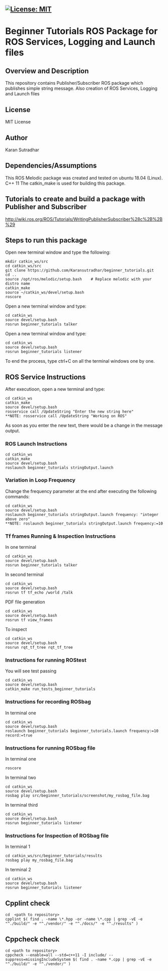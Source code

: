 [![License: MIT](https://img.shields.io/badge/License-MIT-blue.svg)](https://opensource.org/licenses/MIT)
---
# Beginner Tutorials ROS Package for ROS Services, Logging and Launch files

## Overview and Description

This repository contains Publisher/Subscriber ROS package which publishes simple string message. Also creation of ROS Services, Logging and Launch files

## License

MIT License

## Author

Karan Sutradhar

## Dependencies/Assumptions

This ROS Melodic package was created and tested on ubuntu 18.04 (Linux).
C++ 11
The catkin_make is used for building this package.

## Tutorials to create and build a package with Publisher and Subscriber
http://wiki.ros.org/ROS/Tutorials/WritingPublisherSubscriber%28c%2B%2B%29

## Steps to run this package

Open new terminal window and type the following:
```
mkdir catkin_ws/src
cd catkin_ws/src
git clone https://github.com/Karansutradhar/beginner_tutorials.git
cd ..
source /opt/ros/melodic/setup.bash    # Replace melodic with your distro name
catkin_make
source ~/catkin_ws/devel/setup.bash
roscore
```
Open a new terminal window and type:
```
cd catkin_ws
source devel/setup.bash
rosrun beginner_tutorials talker
```
Open a new terminal window and type:
```
cd catkin_ws
source devel/setup.bash
rosrun beginner_tutorials listener
``` 
To end the process, type ctrl+C on all the terminal windows one by one.

## ROS Service Instructions

After executioon, open a new terminal and type:
```
cd catkin_ws
catkin_make
source devel/setup.bash
rosservice call /UpdateString "Enter the new string here"
**NOTE: rosservice call /UpdateString "Working on ROS"
```
As soon as you enter the new text, there would be a change in the message output.

### ROS Launch Instructions
```
cd catkin_ws
catkin_make
source devel/setup.bash
roslaunch beginner_tutorials stringOutput.launch 
```

### Variation in Loop Frequency

Change the frequency parameter at the end after executing the following commands:
```
cd catkin_ws
source devel/setup.bash
roslaunch beginner_tutorials stringOutput.launch frequency: "integer above zero"
**NOTE: roslaunch beginner_tutorials stringOutput.launch frequency:=10
```
### Tf frames Running & Inspection Instructions
In one terminal
```
cd catkin_ws
source devel/setup.bash
rosrun beginner_tutorials talker
```
In second terminal
```
cd catkin_ws
source devel/setup.bash
rosrun tf tf_echo /world /talk
```
PDF file generation
```
cd catkin_ws
source devel/setup.bash
rosrun tf view_frames
```
To inspect
```
cd catkin_ws
source devel/setup.bash
rosrun rqt_tf_tree rqt_tf_tree

```
### Instructions for running ROStest
You will see test passing
```
cd catkin_ws
source devel/setup.bash
catkin_make run_tests_beginner_tutorials

```
### Instructions for recording ROSbag
In terminal one
```
cd catkin_ws
source devel/setup.bash
roslaunch beginner_tutorials beginner_tutorials.launch frequency:=10 record:=true
```
### Instructions for running ROSbag file
In terminal one
```
roscore
```
In terminal two
```
cd catkin_ws
source devel/setup.bash
rosbag play src/beginner_tutorials/screenshot/my_rosbag_file.bag
```
In terminal third
```
cd catkin_ws
source devel/setup.bash
rosrun beginner_tutorials listener
```
### Instructions for Inspection of ROSbag file
In terminal 1
```
cd catkin_ws/src/beginner_tutorials/results
rosbag play my_rosbag_file.bag

```
In terminal 2
```
cd catkin_ws
source devel/setup.bash
rosrun beginner_tutorials listener

```
## Cpplint check
```
cd  <path to repository>
cpplint $( find . -name \*.hpp -or -name \*.cpp | grep -vE -e "^./build/" -e "^./vendor/" -e "^./docs/" -e "^./results" )

```

## Cppcheck check
```
cd <path to repository>
cppcheck --enable=all --std=c++11 -I include/ --suppress=missingIncludeSystem $( find . -name *.cpp | grep -vE -e "^./build/" -e "^./vendor/" )

```

